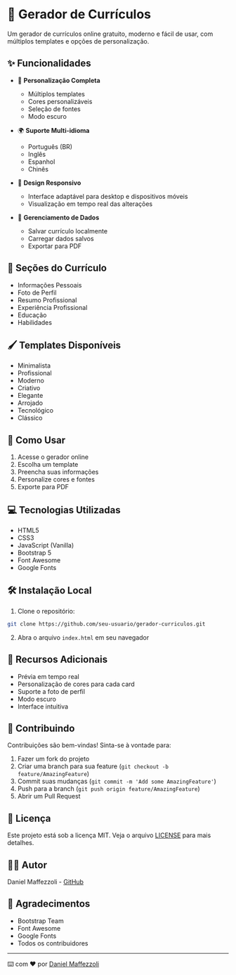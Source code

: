 # 📄 Gerador de Currículos

Um gerador de currículos online gratuito, moderno e fácil de usar, com múltiplos templates e opções de personalização.

## ✨ Funcionalidades

- 🎨 **Personalização Completa**

  - Múltiplos templates
  - Cores personalizáveis
  - Seleção de fontes
  - Modo escuro

- 🌍 **Suporte Multi-idioma**

  - Português (BR)
  - Inglês
  - Espanhol
  - Chinês

- 📱 **Design Responsivo**

  - Interface adaptável para desktop e dispositivos móveis
  - Visualização em tempo real das alterações

- 💾 **Gerenciamento de Dados**
  - Salvar currículo localmente
  - Carregar dados salvos
  - Exportar para PDF

## 🎯 Seções do Currículo

- Informações Pessoais
- Foto de Perfil
- Resumo Profissional
- Experiência Profissional
- Educação
- Habilidades

## 🖌️ Templates Disponíveis

- Minimalista
- Profissional
- Moderno
- Criativo
- Elegante
- Arrojado
- Tecnológico
- Clássico

## 🚀 Como Usar

1. Acesse o gerador online
2. Escolha um template
3. Preencha suas informações
4. Personalize cores e fontes
5. Exporte para PDF

## 💻 Tecnologias Utilizadas

- HTML5
- CSS3
- JavaScript (Vanilla)
- Bootstrap 5
- Font Awesome
- Google Fonts

## 🛠️ Instalação Local

1. Clone o repositório:

```bash
git clone https://github.com/seu-usuario/gerador-curriculos.git
```

2. Abra o arquivo `index.html` em seu navegador

## 📝 Recursos Adicionais

- Prévia em tempo real
- Personalização de cores para cada card
- Suporte a foto de perfil
- Modo escuro
- Interface intuitiva

## 🤝 Contribuindo

Contribuições são bem-vindas! Sinta-se à vontade para:

1. Fazer um fork do projeto
2. Criar uma branch para sua feature (`git checkout -b feature/AmazingFeature`)
3. Commit suas mudanças (`git commit -m 'Add some AmazingFeature'`)
4. Push para a branch (`git push origin feature/AmazingFeature`)
5. Abrir um Pull Request

## 📄 Licença

Este projeto está sob a licença MIT. Veja o arquivo [LICENSE](LICENSE) para mais detalhes.

## 👨‍💻 Autor

Daniel Maffezzoli - [GitHub](https://github.com/Maffezzoli)

## 🙏 Agradecimentos

- Bootstrap Team
- Font Awesome
- Google Fonts
- Todos os contribuidores

---

⌨️ com ❤️ por [Daniel Maffezzoli](https://github.com/Maffezzoli)
